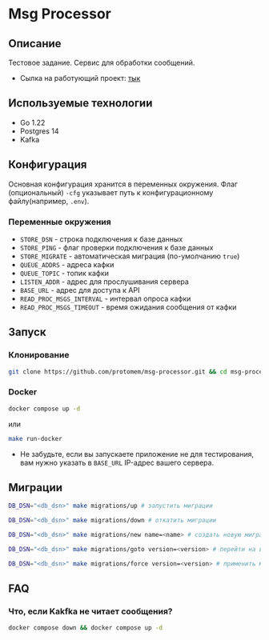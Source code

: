 # Msg Processor

## Описание

Тестовое задание. Сервис для обработки сообщений.

- Сылка на работующий проект: [тык](http://80.90.184.101/swagger)

## Используемые технологии

- Go 1.22
- Postgres 14
- Kafka

## Конфигурация

Основная конфигурация хранится в переменных окружения.
Флаг (опциональный) `-cfg` указывает путь к конфигурационному файлу(например, `.env`).

### Переменные окружения

- `STORE_DSN` - строка подключения к базе данных
- `STORE_PING` - флаг проверки подключения к базе данных
- `STORE_MIGRATE` - автоматическая миграция (по-умолчанию `true`)
- `QUEUE_ADDRS` - адреса кафки
- `QUEUE_TOPIC` - топик кафки
- `LISTEN_ADDR` - адрес для прослушивания сервера
- `BASE_URL` - адрес для доступа к API
- `READ_PROC_MSGS_INTERVAL` - интервал опроса кафки
- `READ_PROC_MSGS_TIMEOUT` - время ожидания сообщения от кафки

## Запуск

### Клонирование

```sh
git clone https://github.com/protomem/msg-processor.git && cd msg-processor
```

### Docker

```sh
docker compose up -d
```
или
```sh
make run-docker
```

- Не забудьте, если вы запускаете приложение не для тестирования, вам нужно указать в `BASE_URL` IP-адрес вашего сервера.

## Миграции

```sh
DB_DSN="<db_dsn>" make migrations/up # запустить миграции

DB_DSN="<db_dsn>" make migrations/down # откатить миграции

DB_DSN="<db_dsn>" make migrations/new name=<name> # создать новую миграцию

DB_DSN="<db_dsn>" make migrations/goto version=<version> # перейти на версию <version> миграции

DB_DSN="<db_dsn>" make migrations/force version=<version> # применить миграцию версии <version>
```

## FAQ

### Что, если Kakfka не читает сообщения?

```sh
docker compose down && docker compose up -d
```
  
